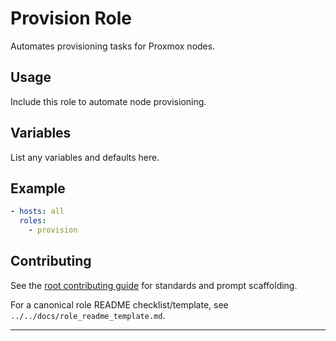 # Provision Role

Automates provisioning tasks for Proxmox nodes.

## Usage
Include this role to automate node provisioning.

## Variables
List any variables and defaults here.

## Example
```yaml
- hosts: all
  roles:
    - provision
```

## Contributing

See the [root contributing guide](../../docs/contributing.md) for standards and prompt scaffolding.

For a canonical role README checklist/template, see `../../docs/role_readme_template.md`.

---